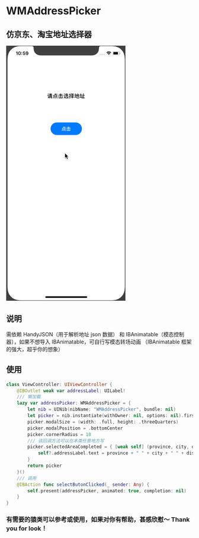 # WMAddressPicker
## 仿京东、淘宝地址选择器
![示例gif](https://github.com/WinsonCheung/WMAddressPicker/blob/master/WMAddressPicker.gif)

## 说明
需依赖 HandyJSON（用于解析地址 json 数据） 和 IBAnimatable（模态控制器），如果不想导入 IBAnimatable，可自行写模态转场动画
（IBAnimatable 框架的强大，超乎你的想象）

## 使用
```swift
class ViewController: UIViewController {
    @IBOutlet weak var addressLabel: UILabel!
    /// 懒加载
    lazy var addressPicker: WMAddressPicker = {
        let nib = UINib(nibName: "WMAddressPicker", bundle: nil)
        let picker = nib.instantiate(withOwner: nil, options: nil).first as! WMAddressPicker
        picker.modalSize = (width: .full, height: .threeQuarters)
        picker.modalPosition = .bottomCenter
        picker.cornerRadius = 10
        /// 该回调方法可以在本类任意地方写
        picker.selectedAreaCompleted = { [weak self] (province, city, district) in
            self?.addressLabel.text = province + " " + city + " " + district
        }
        return picker
    }()
    /// 调用
    @IBAction func selectButonClicked(_ sender: Any) {
        self.present(addressPicker, animated: true, completion: nil)
    }
}
```

### 有需要的猿类可以参考或使用，如果对你有帮助，甚感欣慰～ Thank you for look！
